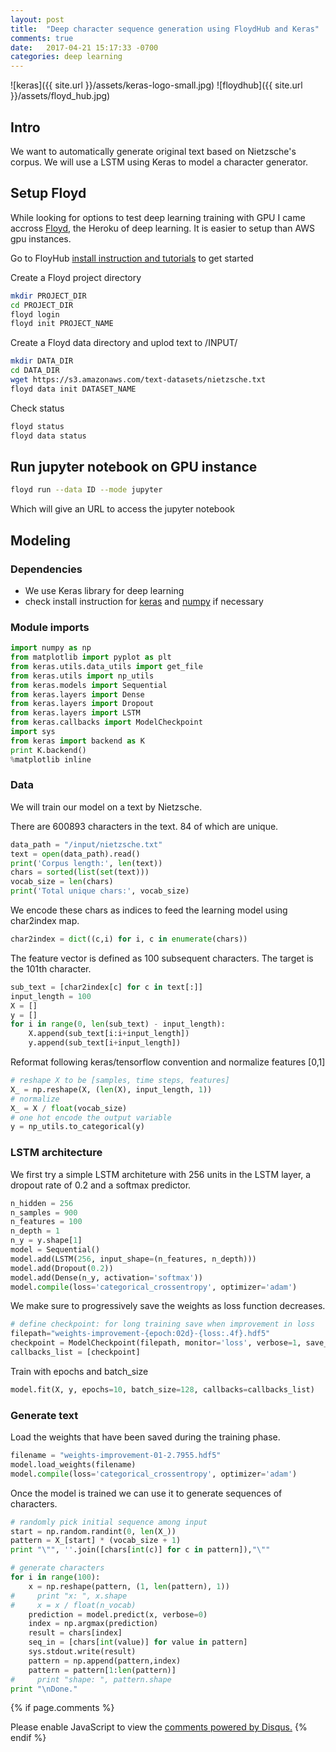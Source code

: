```yaml
---
layout: post
title:  "Deep character sequence generation using FloydHub and Keras"
comments: true
date:   2017-04-21 15:17:33 -0700
categories: deep learning
---
```


![keras]({{ site.url }}/assets/keras-logo-small.jpg)
![floydhub]({{ site.url }}/assets/floyd_hub.jpg)

## Intro

We want to automatically generate original text based on Nietzsche's corpus. We will use a LSTM using Keras to model a character generator.


## Setup Floyd

While looking for options to test deep learning training with GPU I came accross [Floyd](http://www.floydhub.com), the Heroku of deep learning. It is easier to setup than AWS gpu instances.

Go to FloyHub [install instruction and tutorials](http://docs.floydhub.com/home/getting_started/) to get started

Create a Floyd project directory

```sh
mkdir PROJECT_DIR
cd PROJECT_DIR
floyd login
floyd init PROJECT_NAME
```

Create a Floyd data directory and uplod text to /INPUT/

```bash
mkdir DATA_DIR
cd DATA_DIR
wget https://s3.amazonaws.com/text-datasets/nietzsche.txt
floyd data init DATASET_NAME
```

Check status

```sh
floyd status
floyd data status
```

## Run jupyter notebook on GPU instance

```bash
floyd run --data ID --mode jupyter
```
Which will give an URL to access the jupyter notebook

## Modeling
### Dependencies
- We use Keras library for deep learning
- check install instruction for [keras](https://keras.io/) and [numpy](http://www.numpy.org/) if necessary

### Module imports

```python
import numpy as np
from matplotlib import pyplot as plt
from keras.utils.data_utils import get_file
from keras.utils import np_utils
from keras.models import Sequential
from keras.layers import Dense
from keras.layers import Dropout
from keras.layers import LSTM
from keras.callbacks import ModelCheckpoint
import sys
from keras import backend as K
print K.backend()
%matplotlib inline
```

### Data

We will train our model on a text by Nietzsche.

There are 600893 characters in the text. 84 of which are unique. 

```python
data_path = "/input/nietzsche.txt"
text = open(data_path).read()
print('Corpus length:', len(text))
chars = sorted(list(set(text)))
vocab_size = len(chars)
print('Total unique chars:', vocab_size)
```
We encode these chars as indices to feed the learning model using char2index map.

```python
char2index = dict((c,i) for i, c in enumerate(chars))
```
The feature vector is defined as 100 subsequent characters. The target is the 101th character.

```python
sub_text = [char2index[c] for c in text[:]]
input_length = 100
X = []
y = []
for i in range(0, len(sub_text) - input_length):
    X.append(sub_text[i:i+input_length])
    y.append(sub_text[i+input_length])
```
Reformat following keras/tensorflow convention and normalize features [0,1]

```python
# reshape X to be [samples, time steps, features]
X_ = np.reshape(X, (len(X), input_length, 1))
# normalize
X_ = X / float(vocab_size)
# one hot encode the output variable
y = np_utils.to_categorical(y)
```

### LSTM architecture

We first try a simple LSTM architeture with 256 units in the LSTM layer, a dropout rate of 0.2 and a softmax predictor.

```python
n_hidden = 256
n_samples = 900
n_features = 100
n_depth = 1
n_y = y.shape[1]
model = Sequential()
model.add(LSTM(256, input_shape=(n_features, n_depth)))
model.add(Dropout(0.2))
model.add(Dense(n_y, activation='softmax'))
model.compile(loss='categorical_crossentropy', optimizer='adam')
```

We make sure to progressively save the weights as loss function decreases.

```python
# define checkpoint: for long training save when improvement in loss
filepath="weights-improvement-{epoch:02d}-{loss:.4f}.hdf5"
checkpoint = ModelCheckpoint(filepath, monitor='loss', verbose=1, save_best_only=True, mode='min')
callbacks_list = [checkpoint]
```

Train with epochs and batch_size

```python
model.fit(X, y, epochs=10, batch_size=128, callbacks=callbacks_list)
```


### Generate text
Load the weights that have been saved during the training phase.

```python
filename = "weights-improvement-01-2.7955.hdf5"
model.load_weights(filename)
model.compile(loss='categorical_crossentropy', optimizer='adam')
```
Once the model is trained we can use it to generate sequences of characters.

```python
# randomly pick initial sequence among input
start = np.random.randint(0, len(X_))
pattern = X_[start] * (vocab_size + 1)
print "\"", ''.join([chars[int(c)] for c in pattern]),"\""

# generate characters
for i in range(100):
    x = np.reshape(pattern, (1, len(pattern), 1))
#     print "x: ", x.shape
#     x = x / float(n_vocab)
    prediction = model.predict(x, verbose=0)
    index = np.argmax(prediction)
    result = chars[index]
    seq_in = [chars[int(value)] for value in pattern]
    sys.stdout.write(result)
    pattern = np.append(pattern,index)
    pattern = pattern[1:len(pattern)]
#     print "shape: ", pattern.shape
print "\nDone."
```

{% if page.comments %}
<div id="disqus_thread"></div>
<script>

/**
*  RECOMMENDED CONFIGURATION VARIABLES: EDIT AND UNCOMMENT THE SECTION BELOW TO INSERT DYNAMIC VALUES FROM YOUR PLATFORM OR CMS.
*  LEARN WHY DEFINING THESE VARIABLES IS IMPORTANT: https://disqus.com/admin/universalcode/#configuration-variables*/
/*
var disqus_config = function () {
this.page.url = PAGE_URL;  // Replace PAGE_URL with your page's canonical URL variable
this.page.identifier = PAGE_IDENTIFIER; // Replace PAGE_IDENTIFIER with your page's unique identifier variable
};
*/
(function() { // DON'T EDIT BELOW THIS LINE
var d = document, s = d.createElement('script');
s.src = 'https://slegroux-github-io.disqus.com/embed.js';
s.setAttribute('data-timestamp', +new Date());
(d.head || d.body).appendChild(s);
})();
</script>
<noscript>Please enable JavaScript to view the <a href="https://disqus.com/?ref_noscript">comments powered by Disqus.</a></noscript>
{% endif %}
